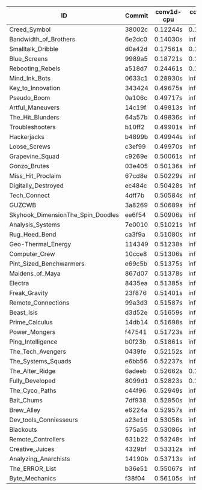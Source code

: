 |ID|Commit|conv1d-cpu|conv1d-gpu|DWSPConv2D-gpu|gemm-gpu|avg|
|-|-|-|-|-|-|-|
|Creed_Symbol|38002c|0.12244s|0.10943s|infs|1.84799s|infs|
|Bandwidth_of_Brothers|6e2dc0|0.14030s|infs|infs|2.14849s|infs|
|Smalltalk_Dribble|d0a42d|0.17561s|0.12777s|infs|4.49114s|infs|
|Blue_Screens|9989a5|0.18721s|0.17478s|infs|4.48247s|infs|
|Rebooting_Rebels|a518d7|0.24461s|0.11936s|infs|4.60044s|infs|
|Mind_Ink_Bots|0633c1|0.28930s|infs|infs|4.53291s|infs|
|Key_to_Innovation|343424|0.49675s|infs|infs|4.67171s|infs|
|Pseudo_Boom|0a106c|0.49717s|infs|infs|4.66784s|infs|
|Artful_Maneuvers|14c19f|0.49813s|infs|infs|4.67086s|infs|
|The_Hit_Blunders|64a57b|0.49836s|infs|infs|4.65772s|infs|
|Troubleshooters|b10ff2|0.49901s|infs|infs|4.64568s|infs|
|Hackerjacks|b4899b|0.49944s|infs|infs|4.65322s|infs|
|Loose_Screws|c3ef99|0.49970s|infs|infs|4.66380s|infs|
|Grapevine_Squad|c9269e|0.50061s|infs|infs|4.65987s|infs|
|Gonzo_Brutes|03e405|0.50136s|infs|infs|4.63881s|infs|
|Miss_Hit_Proclaim|67cd8e|0.50229s|infs|infs|4.66286s|infs|
|Digitally_Destroyed|ec484c|0.50428s|infs|infs|4.55587s|infs|
|Tech_Connect|4dff7b|0.50584s|infs|infs|4.54445s|infs|
|GUZCWB|3a8269|0.50689s|infs|infs|4.52303s|infs|
|Skyhook_DimensionThe_Spin_Doodles|ee6f54|0.50906s|infs|infs|4.56260s|infs|
|Analysis_Systems|7e0010|0.51021s|infs|infs|4.52765s|infs|
|Rug_Heed_Bend|ca3f9a|0.51080s|infs|infs|4.53735s|infs|
|Geo-Thermal_Energy|114349|0.51238s|infs|infs|4.58021s|infs|
|Computer_Crew|10cce8|0.51306s|infs|infs|4.65239s|infs|
|Pint_Sized_Benchwarmers|e69c5b|0.51375s|infs|infs|4.53325s|infs|
|Maidens_of_Maya|867d07|0.51378s|infs|infs|4.53519s|infs|
|Electra|8435ea|0.51385s|infs|infs|4.52706s|infs|
|Freak_Gravity|23f876|0.51401s|infs|infs|4.53100s|infs|
|Remote_Connections|99a3d3|0.51587s|infs|infs|4.56206s|infs|
|Beast_Isis|d3d52e|0.51659s|infs|infs|4.56766s|infs|
|Prime_Calculus|14db14|0.51698s|infs|infs|4.56165s|infs|
|Power_Mongers|f47541|0.51723s|infs|infs|4.53439s|infs|
|Ping_Intelligence|b0f23b|0.51861s|infs|infs|4.52726s|infs|
|The_Tech_Avengers|0439fe|0.52152s|infs|infs|4.53140s|infs|
|The_Systems_Squads|e6bb56|0.52237s|infs|infs|4.54158s|infs|
|The_Alter_Ridge|6adeeb|0.52662s|0.15611s|infs|4.49364s|infs|
|Fully_Developed|8099d1|0.52823s|0.16054s|infs|2.20366s|infs|
|The_Cyco_Paths|c44f96|0.52949s|infs|infs|4.55467s|infs|
|Bait_Chums|7df938|0.52950s|infs|infs|4.53474s|infs|
|Brew_Alley|e6224a|0.52957s|infs|infs|4.57833s|infs|
|Dev_tools_Conniesseurs|a23e1d|0.53058s|infs|infs|4.54117s|infs|
|Blackouts|575a55|0.53086s|infs|infs|4.53807s|infs|
|Remote_Controllers|631b22|0.53248s|infs|infs|4.56055s|infs|
|Creative_Juices|4329bf|0.53312s|infs|infs|4.56323s|infs|
|Analyzing_Anarchists|14190b|0.53713s|infs|infs|4.57103s|infs|
|The_ERROR_List|b36e51|0.55067s|infs|infs|4.65356s|infs|
|Byte_Mechanics|f38f04|0.56105s|infs|infs|4.65525s|infs|
